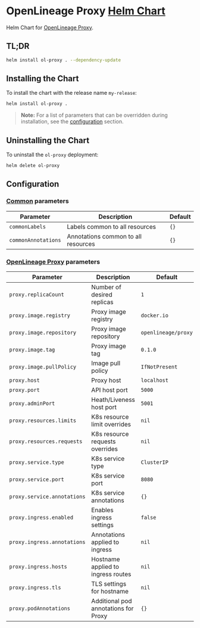 # OpenLineage Proxy [Helm Chart](https://helm.sh)

Helm Chart for [OpenLineage Proxy](https://github.com/OpenLineage/OpenLineage/tree/main/proxy).

## TL;DR

```bash
helm install ol-proxy . --dependency-update
```

## Installing the Chart

To install the chart with the release name `my-release`:

```bash
helm install ol-proxy .
```

> **Note:** For a list of parameters that can be overridden during installation, see the [configuration](#configuration) section.

## Uninstalling the Chart

To uninstall the `ol-proxy` deployment:

```bash
helm delete ol-proxy
```

## Configuration

### [Common](https://artifacthub.io/packages/helm/bitnami/common) **parameters**

| Parameter              | Description                         | Default |
|------------------------|-------------------------------------|---------|
| `commonLabels`         | Labels common to all resources      | `{}`    |
| `commonAnnotations`    | Annotations common to all resources | `{}`    |

### [OpenLineage Proxy](https://github.com/OpenLineage/OpenLineage/tree/main/proxy) **parameters**

| Parameter                   | Description                          | Default             |
|-----------------------------|--------------------------------------|---------------------|
| `proxy.replicaCount`        | Number of desired replicas           | `1`                 |
| `proxy.image.registry`      | Proxy image registry                 | `docker.io`         |
| `proxy.image.repository`    | Proxy image repository               | `openlineage/proxy` |
| `proxy.image.tag`           | Proxy image tag                      | `0.1.0`             |
| `proxy.image.pullPolicy`    | Image pull policy                    | `IfNotPresent`      |
| `proxy.host`                | Proxy host                           | `localhost`         |
| `proxy.port`                | API host port                        | `5000`              |
| `proxy.adminPort`           | Heath/Liveness host port             | `5001`              |
| `proxy.resources.limits`    | K8s resource limit overrides         | `nil`               |
| `proxy.resources.requests`  | K8s resource requests overrides      | `nil`               |
| `proxy.service.type`        | K8s service type                     | `ClusterIP`         |
| `proxy.service.port`        | K8s service port                     | `8080`              |
| `proxy.service.annotations` | K8s service annotations              | `{}`                |
| `proxy.ingress.enabled`     | Enables ingress settings             | `false`             |
| `proxy.ingress.annotations` | Annotations applied to ingress       | `nil`               |
| `proxy.ingress.hosts`       | Hostname applied to ingress routes   | `nil`               |
| `proxy.ingress.tls`         | TLS settings for hostname            | `nil`               |
| `proxy.podAnnotations`      | Additional pod annotations for Proxy | `{}`                |
